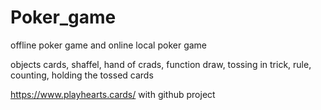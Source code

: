 # Poker_game
offline poker game and online local poker game

objects cards, shaffel, hand of crads, 
function draw, tossing in trick, rule, counting, holding the tossed cards 

https://www.playhearts.cards/   with github project
